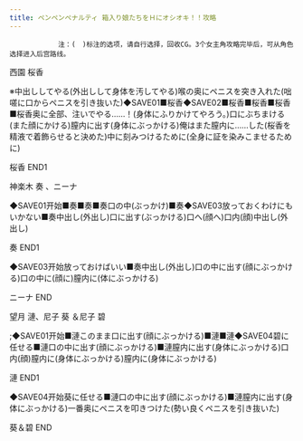```yaml
---
title: ペンペンペナルティ 箱入り娘たちをＨにオシオキ！！攻略
---
```


                注：(　)标注的选项，请自行选择，回收CG。3个女主角攻略完毕后，可从角色选择进入后宫路线。

西園 桜香

※中出ししてやる(外出しして身体を汚してやる)喉の奥にペニスを突き入れた(咄嗟に口からペニスを引き抜いた)◆SAVE01■桜香◆SAVE02■桜香■桜香■桜香■桜香奥に全部、注いでやる……！(身体にふりかけてやろう。)口にぶちまける(また顔にかける)膣内に出す(身体にぶっかける)俺はまた膣内に……した(桜香を精液で着飾らせると決めた)中に刻みつけるために(全身に証を染みこませるために)

桜香 END1

神楽木 奏 、ニーナ

◆SAVE01开始■奏■奏■奏口の中(ぶっかけ)■奏◆SAVE03放っておくわけにもいかない■奏中出し(外出し)口に出す(ぶっかける)口へ(顔へ)口内(顔)中出し(外出し)

奏 END1

◆SAVE03开始放っておけばいい■奏中出し(外出し)口の中に出す(顔にぶっかける)口の中に(顔に)膣内に(体にぶっかける)

ニーナ END

望月 漣、尼子 葵 ＆尼子 碧

 ;◆SAVE01开始■漣このまま口に出す(顔にぶっかける)■漣■漣◆SAVE04碧に任せる■漣口の中に出す(顔にぶっかける)■漣膣内に出す(身体にぶっかける)口内(顔)膣内に(身体にぶっかける)膣内に(身体にぶっかける)

漣 END1

◆SAVE04开始葵に任せる■漣口の中に出す(顔にぶっかける)■漣膣内に出す(身体にぶっかける)一番奥にペニスを叩きつけた(勢い良くペニスを引き抜いた)

葵＆碧 END


              
